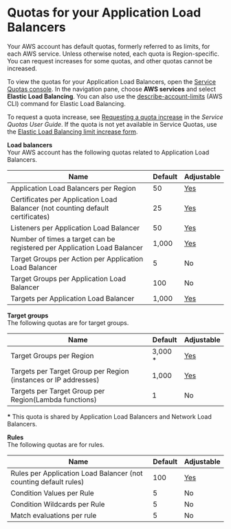 # Quotas for your Application Load Balancers<a name="load-balancer-limits"></a>

Your AWS account has default quotas, formerly referred to as limits, for each AWS service\. Unless otherwise noted, each quota is Region\-specific\. You can request increases for some quotas, and other quotas cannot be increased\.

To view the quotas for your Application Load Balancers, open the [Service Quotas console](https://console.aws.amazon.com/servicequotas/home)\. In the navigation pane, choose **AWS services** and select **Elastic Load Balancing**\. You can also use the [describe\-account\-limits](https://docs.aws.amazon.com/cli/latest/reference/elbv2/describe-account-limits.html) \(AWS CLI\) command for Elastic Load Balancing\.

To request a quota increase, see [Requesting a quota increase](https://docs.aws.amazon.com/servicequotas/latest/userguide/request-quota-increase.html) in the *Service Quotas User Guide*\. If the quota is not yet available in Service Quotas, use the [Elastic Load Balancing limit increase form](https://console.aws.amazon.com/support/home#/case/create?issueType=service-limit-increase&limitType=service-code-elastic-load-balancers)\.

**Load balancers**  
Your AWS account has the following quotas related to Application Load Balancers\.


| Name | Default | Adjustable | 
| --- | --- | --- | 
| Application Load Balancers per Region |  50  | [Yes](https://console.aws.amazon.com/servicequotas/home/services/elasticloadbalancing/quotas/L-53DA6B97) | 
| Certificates per Application Load Balancer \(not counting default certificates\) |  25  | [Yes](https://console.aws.amazon.com/servicequotas/home/services/elasticloadbalancing/quotas/L-9365A611) | 
| Listeners per Application Load Balancer |  50  | [Yes](https://console.aws.amazon.com/servicequotas/home/services/elasticloadbalancing/quotas/L-B6DF7632) | 
| Number of times a target can be registered per Application Load Balancer |  1,000  | [Yes](https://console.aws.amazon.com/servicequotas/home/services/elasticloadbalancing/quotas/L-4E7B68E9) | 
| Target Groups per Action per Application Load Balancer |  5  | No | 
| Target Groups per Application Load Balancer |  100  | No | 
| Targets per Application Load Balancer |  1,000  | [Yes](https://console.aws.amazon.com/servicequotas/home/services/elasticloadbalancing/quotas/L-7E6692B2) | 

**Target groups**  
The following quotas are for target groups\.


| Name | Default | Adjustable | 
| --- | --- | --- | 
| Target Groups per Region  |  3,000 \* | [Yes](https://console.aws.amazon.com/servicequotas/home/services/elasticloadbalancing/quotas/L-B22855CB) | 
| Targets per Target Group per Region \(instances or IP addresses\) |  1,000  | [Yes](https://console.aws.amazon.com/servicequotas/home/services/elasticloadbalancing/quotas/L-A0D0B863) | 
| Targets per Target Group per Region\(Lambda functions\) | 1 | No | 

**\*** This quota is shared by Application Load Balancers and Network Load Balancers\.

**Rules**  
The following quotas are for rules\.


| Name | Default | Adjustable | 
| --- | --- | --- | 
| Rules per Application Load Balancer \(not counting default rules\) |  100  | [Yes](https://console.aws.amazon.com/servicequotas/home/services/elasticloadbalancing/quotas/L-7EED9B64) | 
| Condition Values per Rule |  5  | No | 
| Condition Wildcards per Rule |  5  | No | 
| Match evaluations per rule | 5 | No | 